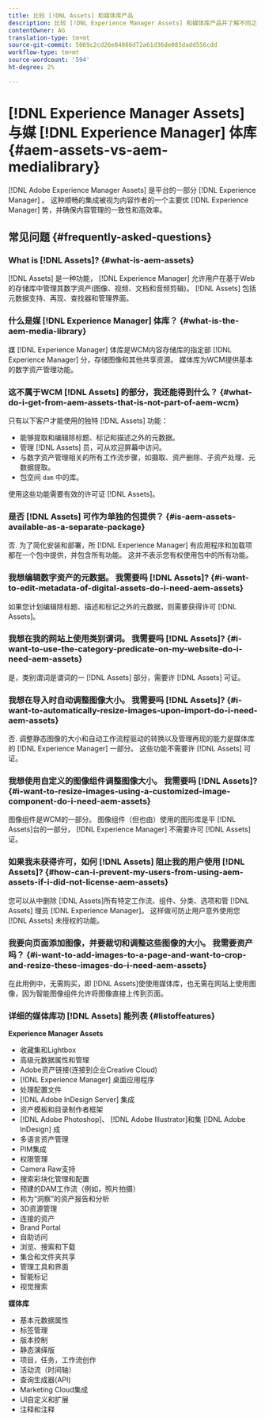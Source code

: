 ```yaml
---
title: 比较 [!DNL Assets] 和媒体库产品
description: 比较 [!DNL Experience Manager Assets] 和媒体库产品并了解不同之处。
contentOwner: AG
translation-type: tm+mt
source-git-commit: 5069c2cd26e84866d72a61d36de085dadd556cdd
workflow-type: tm+mt
source-wordcount: '594'
ht-degree: 2%

---
```



# [!DNL Experience Manager Assets] 与媒 [!DNL Experience Manager] 体库 {#aem-assets-vs-aem-medialibrary}

[!DNL Adobe Experience Manager Assets] 是平台的一部分 [!DNL Experience Manager] 。 这种顺畅的集成被视为内容作者的一个主要优 [!DNL Experience Manager] 势，并确保内容管理的一致性和高效率。

## 常见问题 {#frequently-asked-questions}

### What is [!DNL Assets]? {#what-is-aem-assets}

[!DNL Assets] 是一种功能， [!DNL Experience Manager] 允许用户在基于Web的存储库中管理其数字资产(图像、视频、文档和音频剪辑)。 [!DNL Assets] 包括元数据支持、再现、查找器和管理界面。

### 什么是媒 [!DNL Experience Manager] 体库？ {#what-is-the-aem-media-library}

媒 [!DNL Experience Manager] 体库是WCM内容存储库的指定部 [!DNL Experience Manager] 分，存储图像和其他共享资源。 媒体库为WCM提供基本的数字资产管理功能。

### 这不属于WCM [!DNL Assets] 的部分，我还能得到什么？ {#what-do-i-get-from-aem-assets-that-is-not-part-of-aem-wcm}

只有以下客户才能使用的独特 [!DNL Assets] 功能：

* 能够提取和编辑除标题、标记和描述之外的元数据。
* 管理 [!DNL Assets] 员，可从欢迎屏幕中访问。
* 与数字资产管理相关的所有工作流步骤，如摄取、资产删除、子资产处理、元数据提取。
* 包空间 `dam` 中的库。

使用这些功能需要有效的许可证 [!DNL Assets]。

### 是否 [!DNL Assets] 可作为单独的包提供？ {#is-aem-assets-available-as-a-separate-package}

否. 为了简化安装和部署，所 [!DNL Experience Manager] 有应用程序和加载项都在一个包中提供，并包含所有功能。 这并不表示您有权使用包中的所有功能。

### 我想编辑数字资产的元数据。 我需要吗 [!DNL Assets]? {#i-want-to-edit-metadata-of-digital-assets-do-i-need-aem-assets}

如果您计划编辑除标题、描述和标记之外的元数据，则需要获得许可 [!DNL Assets]。

### 我想在我的网站上使用类别谓词。 我需要吗 [!DNL Assets]? {#i-want-to-use-the-category-predicate-on-my-website-do-i-need-aem-assets}

是，类别谓词是谓词的一 [!DNL Assets] 部分，需要许 [!DNL Assets] 可证。

### 我想在导入时自动调整图像大小。 我需要吗 [!DNL Assets]? {#i-want-to-automatically-resize-images-upon-import-do-i-need-aem-assets}

否. 调整静态图像的大小和自动工作流程驱动的转换以及管理再现的能力是媒体库的 [!DNL Experience Manager] 一部分。 这些功能不需要许 [!DNL Assets] 可证。

### 我想使用自定义的图像组件调整图像大小。 我需要吗 [!DNL Assets]? {#i-want-to-resize-images-using-a-customized-image-component-do-i-need-aem-assets}

图像组件是WCM的一部分。 图像组件（但也由）使用的图形库是平 [!DNL Assets]台的一部分， [!DNL Experience Manager] 不需要许可 [!DNL Assets] 证。

### 如果我未获得许可，如何 [!DNL Assets] 阻止我的用户使用 [!DNL Assets]? {#how-can-i-prevent-my-users-from-using-aem-assets-if-i-did-not-license-aem-assets}

您可以从中删除 [!DNL Assets]所有特定工作流、组件、分类、选项和管 [!DNL Assets] 理员 [!DNL Experience Manager]。 这样做可防止用户意外使用您 [!DNL Assets] 未授权的功能。

### 我要向页面添加图像，并要裁切和调整这些图像的大小。 我需要资产吗？ {#i-want-to-add-images-to-a-page-and-want-to-crop-and-resize-these-images-do-i-need-aem-assets}

在此用例中，无需购买，即 [!DNL Assets]使使用媒体库，也无需在网站上使用图像，因为智能图像组件允许将图像直接上传到页面。

### 详细的媒体库功 [!DNL Assets] 能列表 {#listoffeatures}

**Experience Manager Assets**

* 收藏集和Lightbox
* 高级元数据属性和管理
* Adobe资产链接(连接到企业Creative Cloud)
* [!DNL Experience Manager] 桌面应用程序
* 处理配置文件
* [!DNL Adobe InDesign Server] 集成
* 资产模板和目录制作者框架
* [!DNL Adobe Photoshop]、 [!DNL Adobe Illustrator]和集 [!DNL Adobe InDesign] 成
* 多语言资产管理
* PIM集成
* 权限管理
* Camera Raw支持
* 搜索彩块化管理和配置
* 预建的DAM工作流（例如，照片拍摄）
* 称为“洞察”的资产报告和分析
* 3D资源管理
* 连接的资产
* Brand Portal
* 自助访问
* 浏览、搜索和下载
* 集合和文件夹共享
* 管理工具和界面
* 智能标记
* 视觉搜索

**媒体库**

* 基本元数据属性
* 标签管理
* 版本控制
* 静态演绎版
* 项目，任务，工作流创作
* 活动流（时间轴）
* 查询生成器(API)
* Marketing Cloud集成
* UI自定义和扩展
* 注释和注释
